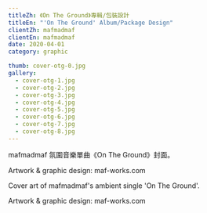 ```yaml
---
titleZh: 《On The Ground》專輯/包裝設計
titleEn: "'On The Ground' Album/Package Design"
clientZh: mafmadmaf
clientEn: mafmadmaf
date: 2020-04-01
category: graphic

thumb: cover-otg-0.jpg
gallery:
  - cover-otg-1.jpg
  - cover-otg-2.jpg
  - cover-otg-3.jpg
  - cover-otg-4.jpg
  - cover-otg-5.jpg
  - cover-otg-6.jpg
  - cover-otg-7.jpg
  - cover-otg-8.jpg
---
```


mafmadmaf 氛圍音樂單曲《On The Ground》封面。

Artwork & graphic design: maf-works.com

<!-- lang -->

Cover art of mafmadmaf's ambient single 'On The Ground'.

Artwork & graphic design: maf-works.com
